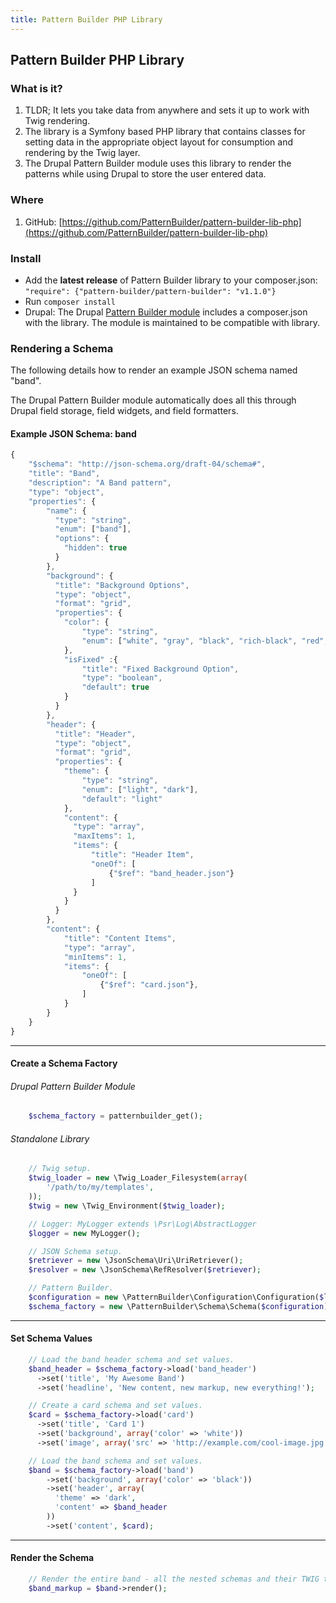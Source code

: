 ```yaml
---
title: Pattern Builder PHP Library
---
```


## Pattern Builder PHP Library

### What is it?

1. TLDR; It lets you take data from anywhere and sets it up to work with Twig rendering.
1. The library is a Symfony based PHP library that contains classes for setting data in the appropriate object layout for consumption and rendering by the Twig layer.
1. The Drupal Pattern Builder module uses this library to render the patterns while using Drupal to store the user entered data.


### Where

1. GitHub: [https://github.com/PatternBuilder/pattern-builder-lib-php](https://github.com/PatternBuilder/pattern-builder-lib-php)


### Install

- Add the **latest release** of Pattern Builder library to your composer.json: `"require": {"pattern-builder/pattern-builder": "v1.1.0"}`
- Run `composer install`
- Drupal:
    The Drupal [Pattern Builder module](https://www.drupal.org/project/patternbuilder) includes a composer.json with the library. The module is maintained to be compatible with library.


### Rendering a Schema

The following details how to render an example JSON schema named "band".

The Drupal Pattern Builder module automatically does all this through Drupal field storage, field widgets, and field formatters.

#### Example JSON Schema: band

```javascript
{
    "$schema": "http://json-schema.org/draft-04/schema#",
    "title": "Band",
    "description": "A Band pattern",
    "type": "object",
    "properties": {
        "name": {
          "type": "string",
          "enum": ["band"],
          "options": {
            "hidden": true
          }
        },
        "background": {
          "title": "Background Options",
          "type": "object",
          "format": "grid",
          "properties": {
            "color": {
                "type": "string",
                "enum": ["white", "gray", "black", "rich-black", "red", "transparent"]
            },
            "isFixed" :{
                "title": "Fixed Background Option",
                "type": "boolean",
                "default": true
            }
          }
        },
        "header": {
          "title": "Header",
          "type": "object",
          "format": "grid",
          "properties": {
            "theme": {
                "type": "string",
                "enum": ["light", "dark"],
                "default": "light"
            },
            "content": {
              "type": "array",
              "maxItems": 1,
              "items": {
                  "title": "Header Item",
                  "oneOf": [
                      {"$ref": "band_header.json"}
                  ]
              }
            }
          }
        },
        "content": {
            "title": "Content Items",
            "type": "array",
            "minItems": 1,
            "items": {
                "oneOf": [
                    {"$ref": "card.json"},
                ]
            }
        }
    }
}
```

- - -

#### Create a Schema Factory

###### Drupal Pattern Builder Module

```php
    $schema_factory = patternbuilder_get();
```

###### Standalone Library

```php
    // Twig setup.
    $twig_loader = new \Twig_Loader_Filesystem(array(
        '/path/to/my/templates',
    ));
    $twig = new \Twig_Environment($twig_loader);

    // Logger: MyLogger extends \Psr\Log\AbstractLogger
    $logger = new MyLogger();

    // JSON Schema setup.
    $retriever = new \JsonSchema\Uri\UriRetriever();
    $resolver = new \JsonSchema\RefResolver($retriever);

    // Pattern Builder.
    $configuration = new \PatternBuilder\Configuration\Configuration($logger, $twig, $resolver);
    $schema_factory = new \PatternBuilder\Schema\Schema($configuration);
```

- - -

#### Set Schema Values

```php
    // Load the band header schema and set values.
    $band_header = $schema_factory->load('band_header')
      ->set('title', 'My Awesome Band')
      ->set('headline', 'New content, new markup, new everything!');

    // Create a card schema and set values.
    $card = $schema_factory->load('card')
      ->set('title', 'Card 1')
      ->set('background', array('color' => 'white'))
      ->set('image', array('src' => 'http://example.com/cool-image.jpg'));

    // Load the band schema and set values.
    $band = $schema_factory->load('band')
        ->set('background', array('color' => 'black'))
        ->set('header', array(
          'theme' => 'dark',
          'content' => $band_header
        ))
        ->set('content', $card);
```

- - -

#### Render the Schema


```php
    // Render the entire band - all the nested schemas and their TWIG templates.
    $band_markup = $band->render();
```
